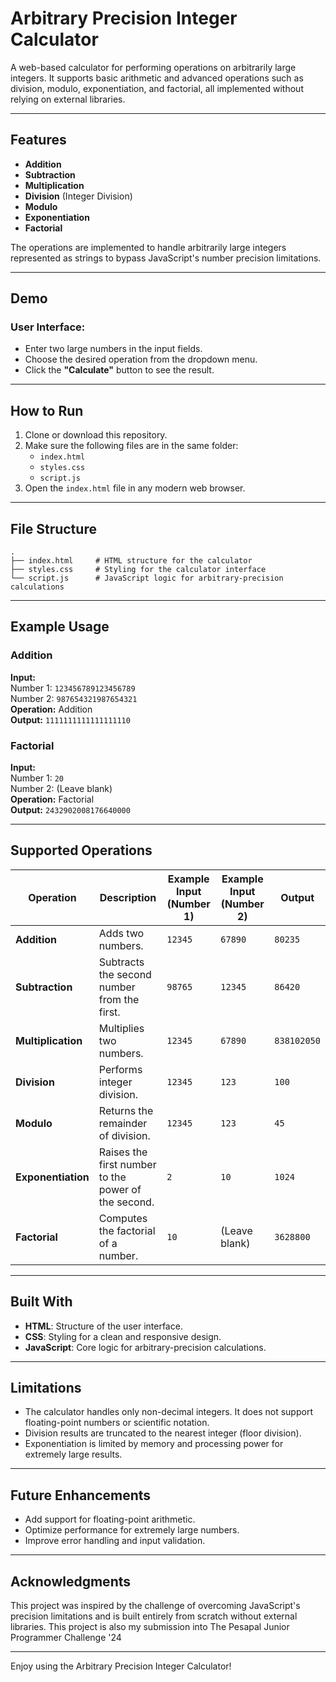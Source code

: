 # Arbitrary Precision Integer Calculator

A web-based calculator for performing operations on arbitrarily large integers. It supports basic arithmetic and advanced operations such as division, modulo, exponentiation, and factorial, all implemented without relying on external libraries.

---

## Features

- **Addition**  
- **Subtraction**  
- **Multiplication**  
- **Division** (Integer Division)  
- **Modulo**  
- **Exponentiation**  
- **Factorial**

The operations are implemented to handle arbitrarily large integers represented as strings to bypass JavaScript's number precision limitations.

---

## Demo

### User Interface:
- Enter two large numbers in the input fields.
- Choose the desired operation from the dropdown menu.
- Click the **"Calculate"** button to see the result.

---

## How to Run

1. Clone or download this repository.
2. Make sure the following files are in the same folder:
   - `index.html`
   - `styles.css`
   - `script.js`
3. Open the `index.html` file in any modern web browser.

---

## File Structure

```
.
├── index.html     # HTML structure for the calculator
├── styles.css     # Styling for the calculator interface
└── script.js      # JavaScript logic for arbitrary-precision calculations
```

---

## Example Usage

### Addition
**Input:**  
Number 1: `123456789123456789`  
Number 2: `987654321987654321`  
**Operation:** Addition  
**Output:** `1111111111111111110`

### Factorial
**Input:**  
Number 1: `20`  
Number 2: (Leave blank)  
**Operation:** Factorial  
**Output:** `2432902008176640000`

---

## Supported Operations

| Operation     | Description                              | Example Input (Number 1) | Example Input (Number 2) | Output                       |
|---------------|------------------------------------------|--------------------------|--------------------------|-----------------------------|
| **Addition**  | Adds two numbers.                       | `12345`                  | `67890`                  | `80235`                    |
| **Subtraction** | Subtracts the second number from the first. | `98765`                  | `12345`                  | `86420`                    |
| **Multiplication** | Multiplies two numbers.               | `12345`                  | `67890`                  | `838102050`                |
| **Division**  | Performs integer division.              | `12345`                  | `123`                    | `100`                      |
| **Modulo**    | Returns the remainder of division.      | `12345`                  | `123`                    | `45`                       |
| **Exponentiation** | Raises the first number to the power of the second. | `2`                      | `10`                     | `1024`                     |
| **Factorial** | Computes the factorial of a number.     | `10`                     | (Leave blank)            | `3628800`                  |

---

## Built With

- **HTML**: Structure of the user interface.
- **CSS**: Styling for a clean and responsive design.
- **JavaScript**: Core logic for arbitrary-precision calculations.

---

## Limitations

- The calculator handles only non-decimal integers. It does not support floating-point numbers or scientific notation.
- Division results are truncated to the nearest integer (floor division).
- Exponentiation is limited by memory and processing power for extremely large results.

---

## Future Enhancements

- Add support for floating-point arithmetic.
- Optimize performance for extremely large numbers.
- Improve error handling and input validation.

---


## Acknowledgments

This project was inspired by the challenge of overcoming JavaScript's precision limitations and is built entirely from scratch without external libraries.
This project is also my submission into The Pesapal Junior Programmer Challenge '24

--- 

Enjoy using the Arbitrary Precision Integer Calculator! 
